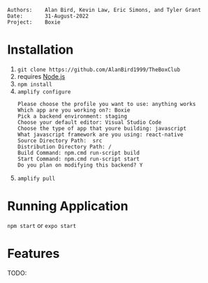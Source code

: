 ```
Authors:    Alan Bird, Kevin Law, Eric Simons, and Tyler Grant
Date:       31-August-2022
Project:    Boxie
```
# Installation

1. ` git clone https://github.com/AlanBird1999/TheBoxClub `
2. requires [Node.js](https://nodejs.org/)
3. ` npm install `
4. ` amplify configure `
    ```
    Please choose the profile you want to use: anything works
    Which app are you working on?: Boxie
    Pick a backend environment: staging
    Choose your default editor: Visual Studio Code
    Choose the type of app that youre building: javascript
    What javascript framework are you using: react-native
    Source Directory Path:  src
    Distribution Directory Path: /
    Build Command: npm.cmd run-script build
    Start Command: npm.cmd run-script start
    Do you plan on modifying this backend? Y
    ```
5. ```amplify pull ```

# Running Application
``` npm start ```
or
```expo start```

# Features

TODO: